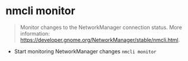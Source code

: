# nmcli monitor
> Monitor changes to the NetworkManager connection status.
> More information: <https://developer.gnome.org/NetworkManager/stable/nmcli.html>.

- Start monitoring NetworkManager changes
`nmcli monitor`
